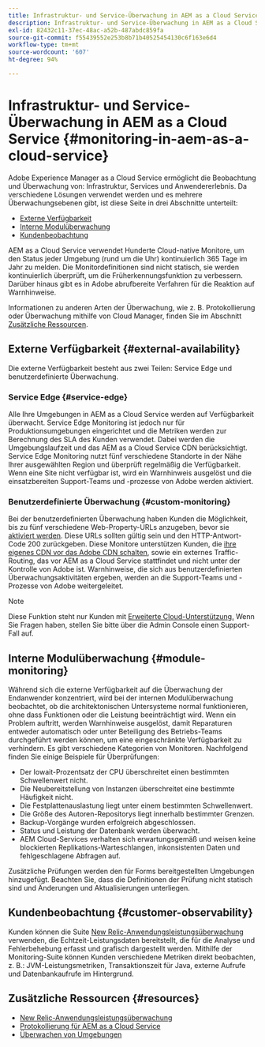 ```yaml
---
title: Infrastruktur- und Service-Überwachung in AEM as a Cloud Service
description: Infrastruktur- und Service-Überwachung in AEM as a Cloud Service
exl-id: 82432c11-37ec-48ac-a52b-487abdc859fa
source-git-commit: f55439552e253b8b71b40525454130c6f163e6d4
workflow-type: tm+mt
source-wordcount: '607'
ht-degree: 94%

---
```


# Infrastruktur- und Service-Überwachung in AEM as a Cloud Service {#monitoring-in-aem-as-a-cloud-service}

Adobe Experience Manager as a Cloud Service ermöglicht die Beobachtung und Überwachung von: Infrastruktur, Services und Anwendererlebnis. Da verschiedene Lösungen verwendet werden und es mehrere Überwachungsebenen gibt, ist diese Seite in drei Abschnitte unterteilt:

* [Externe Verfügbarkeit](#external-availability)
* [Interne Modulüberwachung](#module-monitoring)
* [Kundenbeobachtung](#customer-observability)

AEM as a Cloud Service verwendet Hunderte Cloud-native Monitore, um den Status jeder Umgebung (rund um die Uhr) kontinuierlich 365 Tage im Jahr zu melden. Die Monitordefinitionen sind nicht statisch, sie werden kontinuierlich überprüft, um die Früherkennungsfunktion zu verbessern. Darüber hinaus gibt es in Adobe abrufbereite Verfahren für die Reaktion auf Warnhinweise.

Informationen zu anderen Arten der Überwachung, wie z. B. Protokollierung oder Überwachung mithilfe von Cloud Manager, finden Sie im Abschnitt [Zusätzliche Ressourcen](#resources).

## Externe Verfügbarkeit {#external-availability}

Die externe Verfügbarkeit besteht aus zwei Teilen: Service Edge und benutzerdefinierte Überwachung.

### Service Edge {#service-edge}

Alle Ihre Umgebungen in AEM as a Cloud Service werden auf Verfügbarkeit überwacht. Service Edge Monitoring ist jedoch nur für Produktionsumgebungen eingerichtet und die Metriken werden zur Berechnung des SLA des Kunden verwendet. Dabei werden die Umgebungslaufzeit und das AEM as a Cloud Service CDN berücksichtigt. Service Edge Monitoring nutzt fünf verschiedene Standorte in der Nähe Ihrer ausgewählten Region und überprüft regelmäßig die Verfügbarkeit. Wenn eine Site nicht verfügbar ist, wird ein Warnhinweis ausgelöst und die einsatzbereiten Support-Teams und -prozesse von Adobe werden aktiviert.

### Benutzerdefinierte Überwachung {#custom-monitoring}

Bei der benutzerdefinierten Überwachung haben Kunden die Möglichkeit, bis zu fünf verschiedene Web-Property-URLs anzugeben, bevor sie [aktiviert werden](/help/journey-migration/go-live.md). Diese URLs sollten gültig sein und den HTTP-Antwort-Code 200 zurückgeben. Diese Monitore unterstützen Kunden, die [ihre eigenes CDN vor das Adobe CDN schalten](/help/implementing/dispatcher/cdn.md#point-to-point-CDN), sowie ein externes Traffic-Routing, das vor AEM as a Cloud Service stattfindet und nicht unter der Kontrolle von Adobe ist. Warnhinweise, die sich aus benutzerdefinierten Überwachungsaktivitäten ergeben, werden an die Support-Teams und -Prozesse von Adobe weitergeleitet.

>[!NOTE]
>
> Diese Funktion steht nur Kunden mit [Erweiterte Cloud-Unterstützung.](https://experienceleague.adobe.com/docs/support-resources/data-sheets/overview.html#support-add-ons) Wenn Sie Fragen haben, stellen Sie bitte über die Admin Console einen Support-Fall auf.

## Interne Modulüberwachung {#module-monitoring}

Während sich die externe Verfügbarkeit auf die Überwachung der Endanwender konzentriert, wird bei der internen Modulüberwachung beobachtet, ob die architektonischen Untersysteme normal funktionieren, ohne dass Funktionen oder die Leistung beeinträchtigt wird. Wenn ein Problem auftritt, werden Warnhinweise ausgelöst, damit Reparaturen entweder automatisch oder unter Beteiligung des Betriebs-Teams durchgeführt werden können, um eine eingeschränkte Verfügbarkeit zu verhindern. Es gibt verschiedene Kategorien von Monitoren. Nachfolgend finden Sie einige Beispiele für Überprüfungen:

* Der Iowait-Prozentsatz der CPU überschreitet einen bestimmten Schwellenwert nicht.
* Die Neubereitstellung von Instanzen überschreitet eine bestimmte Häufigkeit nicht.
* Die Festplattenauslastung liegt unter einem bestimmten Schwellenwert.
* Die Größe des Autoren-Repositorys liegt innerhalb bestimmter Grenzen.
* Backup-Vorgänge wurden erfolgreich abgeschlossen.
* Status und Leistung der Datenbank werden überwacht.
* AEM Cloud-Services verhalten sich erwartungsgemäß und weisen keine blockierten Replikations-Warteschlangen, inkonsistenten Daten und fehlgeschlagene Abfragen auf.

Zusätzliche Prüfungen werden den für Forms bereitgestellten Umgebungen hinzugefügt. Beachten Sie, dass die Definitionen der Prüfung nicht statisch sind und Änderungen und Aktualisierungen unterliegen.

## Kundenbeobachtung {#customer-observability}

Kunden können die Suite [New Relic-Anwendungsleistungsüberwachung](https://experienceleague.adobe.com/docs/experience-manager-cloud-service/content/implementing/using-cloud-manager/user-access-new-relic.html?lang=de) verwenden, die Echtzeit-Leistungsdaten bereitstellt, die für die Analyse und Fehlerbehebung erfasst und grafisch dargestellt werden. Mithilfe der Monitoring-Suite können Kunden verschiedene Metriken direkt beobachten, z. B.: JVM-Leistungsmetriken, Transaktionszeit für Java, externe Aufrufe und Datenbankaufrufe im Hintergrund.

## Zusätzliche Ressourcen {#resources}

* [New Relic-Anwendungsleistungsüberwachung](https://experienceleague.adobe.com/docs/experience-manager-cloud-service/content/implementing/using-cloud-manager/user-access-new-relic.html?lang=de)
* [Protokollierung für AEM as a Cloud Service](https://experienceleague.adobe.com/docs/experience-manager-cloud-service/content/implementing/developing/logging.html?lang=de)
* [Überwachen von Umgebungen](https://experienceleague.adobe.com/docs/experience-manager-cloud-manager/content/using/monitoring-environments.html?lang=de)
